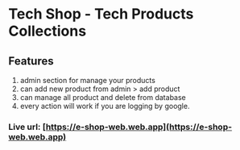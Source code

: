 # Tech Shop - Tech Products Collections

## Features

1. admin section for manage your products
2. can add new product from admin > add product
3. can manage all product and delete from database
4. every action will work if you are logging by google.

### Live url: [https://e-shop-web.web.app](https://e-shop-web.web.app)
